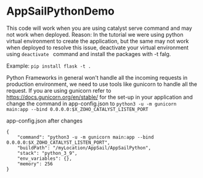 # AppSailPythonDemo

This code will work when you are using catalyst serve command and may not work when deployed.
Reason: In the tutorial we were using python virtual environment to create the application, but the same may not work when deployed to resolve this issue, deactivate your virtual environment using `deactivate ` command and install the packages with -t falg.

Example:
`pip install flask -t .`

Python Frameworks in general won't handle all the incoming requests in production environment, we need to use tools like gunicorn to handle all the request. If you are using gunicorn refer to https://docs.gunicorn.org/en/stable/ for the set-up in your application and change the command in app-config.json to `python3 -u -m gunicorn main:app --bind 0.0.0.0:$X_ZOHO_CATALYST_LISTEN_PORT`

app-config.json after changes
```
{
	"command": "python3 -u -m gunicorn main:app --bind 0.0.0.0:$X_ZOHO_CATALYST_LISTEN_PORT",
	"buildPath": "/myLocation/AppSail/AppSailPython",
	"stack": "python_3_9",
	"env_variables": {},
	"memory": 256
}
```
